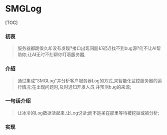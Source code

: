# SMGLog
[TOC]

### 初衷

> 服务器都跪很久却没有发现?接口出现问题却迟迟找不到bug源?何不让AI帮助你;让AI无时不刻帮你盯着服务器;



### 介绍

> 通过集成"SMGLog"并分析客户服务器Log的方式,来智能化监控服务器的运行情况;在出现问题时,及时通知开发人员,并预测bug的来源;



### 一句话介绍

> 让冰冷的Log数据活起来,让Log说话;而不是呆在那里等待被挖掘或被分析;

























### 实现